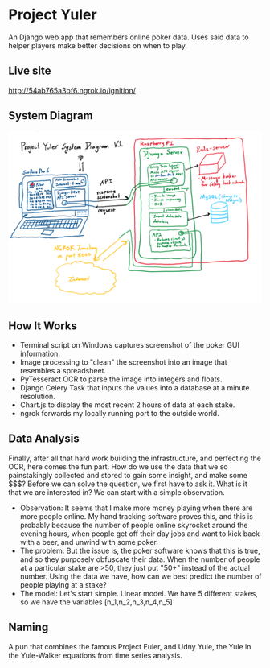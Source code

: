 # Project Yuler
An Django web app that remembers online poker data. Uses said data to helper players make better decisions on when to play. 
## Live site
http://54ab765a3bf6.ngrok.io/ignition/
## System Diagram
![alt text](readme_static/project_yuler_system_diagram_v1.PNG)
## How It Works
- Terminal script on Windows captures screenshot of the poker GUI information.
- Image processing to "clean" the screenshot into an image that resembles a spreadsheet.
- PyTesseract OCR to parse the image into integers and floats.
- Django Celery Task that inputs the values into a database at a minute resolution.
- Chart.js to display the most recent 2 hours of data at each stake.
- ngrok forwards my locally running port to the outside world.
## Data Analysis
Finally, after all that hard work building the infrastructure, and perfecting the OCR, here comes the fun part. How do we use the data that we so painstakingly collected and stored to gain some insight, and make some $$$? Before we can solve the question, we first have to ask it. What is it that we are interested in? We can start with a simple observation.
- Observation: It seems that I make more money playing when there are more people online. 
My hand tracking software proves this, and this is probably because the number of people online skyrocket around the evening hours, when people get off their day jobs and want to kick back with a beer, and unwind with some poker.
- The problem: But the issue is, the poker software knows that this is true, and so they purposely obfuscate their data. When the number of people at a particular stake are >50, they just put "50+" instead of the actual number. Using the data we have, how can we best predict the number of people playing at a stake?
- The model: Let's start simple. Linear model. We have 5 different stakes, so we have the variables \[n_1,n_2,n_3,n_4,n_5\]
## Naming
A pun that combines the famous Project Euler, and Udny Yule, the Yule in the Yule-Walker equations from time series analysis. 
